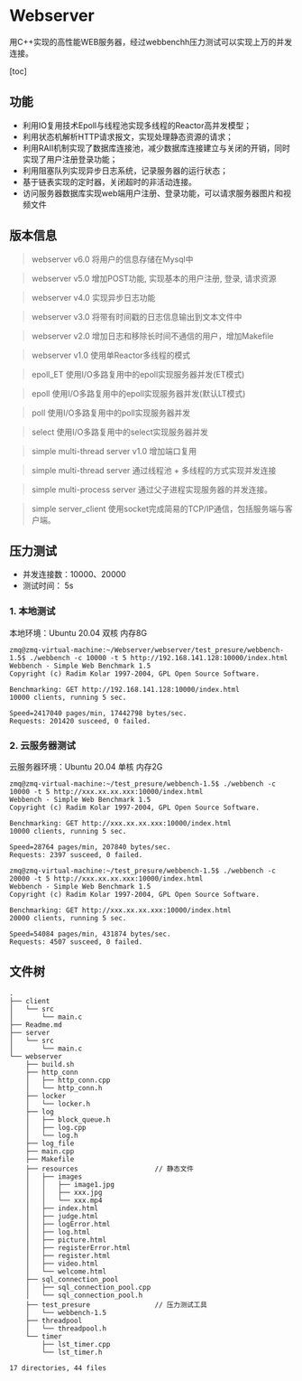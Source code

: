# Webserver
用C++实现的高性能WEB服务器，经过webbenchh压力测试可以实现上万的并发连接。

[toc]

## 功能
* 利用IO复用技术Epoll与线程池实现多线程的Reactor高并发模型；
* 利用状态机解析HTTP请求报文，实现处理静态资源的请求；
* 利用RAII机制实现了数据库连接池，减少数据库连接建立与关闭的开销，同时实现了用户注册登录功能；
* 利用阻塞队列实现异步日志系统，记录服务器的运行状态；
* 基于链表实现的定时器，关闭超时的非活动连接。
* 访问服务器数据库实现web端用户注册、登录功能，可以请求服务器图片和视频文件

## 版本信息

> webserver v6.0
将用户的信息存储在Mysql中

> webserver v5.0
增加POST功能, 实现基本的用户注册, 登录, 请求资源

> webserver v4.0
实现异步日志功能

> webserver v3.0
将带有时间戳的日志信息输出到文本文件中

> webserver v2.0
增加日志和移除长时间不通信的用户，增加Makefile

> webserver v1.0
使用单Reactor多线程的模式

> epoll_ET
使用I/O多路复用中的epoll实现服务器并发(ET模式)

> epoll
使用I/O多路复用中的epoll实现服务器并发(默认LT模式)

> poll
使用I/O多路复用中的poll实现服务器并发

> select
使用I/O多路复用中的select实现服务器并发

> simple multi-thread server v1.0
增加端口复用

> simple multi-thread server
通过线程池 + 多线程的方式实现并发连接

> simple multi-process server
通过父子进程实现服务器的并发连接。

> simple server_client 
使用socket完成简易的TCP/IP通信，包括服务端与客户端。


## 压力测试
* 并发连接数：10000、20000
* 测试时间： 5s

### 1. 本地测试
本地环境：Ubuntu 20.04 双核 内存8G
~~~
zmq@zmq-virtual-machine:~/Webserver/webserver/test_presure/webbench-1.5$ ./webbench -c 10000 -t 5 http://192.168.141.128:10000/index.html
Webbench - Simple Web Benchmark 1.5
Copyright (c) Radim Kolar 1997-2004, GPL Open Source Software.

Benchmarking: GET http://192.168.141.128:10000/index.html
10000 clients, running 5 sec.

Speed=2417040 pages/min, 17442798 bytes/sec.
Requests: 201420 susceed, 0 failed.
~~~

### 2. 云服务器测试
云服务器环境：Ubuntu 20.04 单核 内存2G
~~~
zmq@zmq-virtual-machine:~/test_presure/webbench-1.5$ ./webbench -c 10000 -t 5 http://xxx.xx.xx.xxx:10000/index.html
Webbench - Simple Web Benchmark 1.5
Copyright (c) Radim Kolar 1997-2004, GPL Open Source Software.

Benchmarking: GET http://xxx.xx.xx.xxx:10000/index.html
10000 clients, running 5 sec.

Speed=28764 pages/min, 207840 bytes/sec.
Requests: 2397 susceed, 0 failed.
~~~

~~~
zmq@zmq-virtual-machine:~/test_presure/webbench-1.5$ ./webbench -c 20000 -t 5 http://xxx.xx.xx.xxx:10000/index.html
Webbench - Simple Web Benchmark 1.5
Copyright (c) Radim Kolar 1997-2004, GPL Open Source Software.

Benchmarking: GET http://xxx.xx.xx.xxx:10000/index.html
20000 clients, running 5 sec.

Speed=54084 pages/min, 431874 bytes/sec.
Requests: 4507 susceed, 0 failed.
~~~

## 文件树
~~~
.
├── client
│   └── src
│       └── main.c
├── Readme.md
├── server
│   └── src
│       └── main.c
└── webserver
    ├── build.sh
    ├── http_conn
    │   ├── http_conn.cpp
    │   └── http_conn.h
    ├── locker
    │   └── locker.h
    ├── log
    │   ├── block_queue.h
    │   ├── log.cpp
    │   └── log.h
    ├── log_file
    ├── main.cpp
    ├── Makefile
    ├── resources                   // 静态文件
    │   ├── images
    │   │   ├── image1.jpg
    │   │   ├── xxx.jpg
    │   │   └── xxx.mp4
    │   ├── index.html
    │   ├── judge.html
    │   ├── logError.html
    │   ├── log.html
    │   ├── picture.html
    │   ├── registerError.html
    │   ├── register.html
    │   ├── video.html
    │   └── welcome.html
    ├── sql_connection_pool
    │   ├── sql_connection_pool.cpp
    │   └── sql_connection_pool.h
    ├── test_presure                // 压力测试工具
    │   └── webbench-1.5  
    ├── threadpool
    │   └── threadpool.h
    └── timer
        ├── lst_timer.cpp
        └── lst_timer.h

17 directories, 44 files
~~~